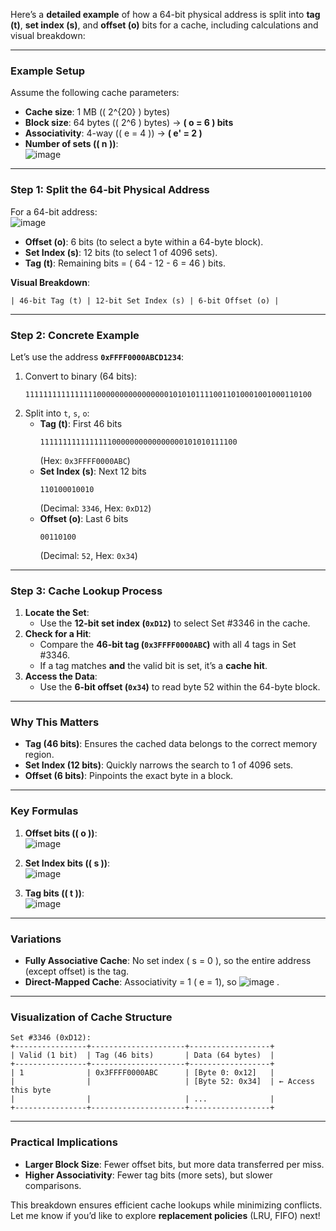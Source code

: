 Here’s a **detailed example** of how a 64-bit physical address is split into **tag (t)**, **set index (s)**, and **offset (o)** bits for a cache, including calculations and visual breakdown:

---

### **Example Setup**
Assume the following cache parameters:  
- **Cache size**: 1 MB (\( 2^{20} \) bytes)  
- **Block size**: 64 bytes (\( 2^6 \) bytes) → **\( o = 6 \) bits**  
- **Associativity**: 4-way (\( e = 4 \)) → **\( e' = 2 \)**  
- **Number of sets (\( n \))**:  
![image](https://github.com/user-attachments/assets/8bc6103f-a90a-460a-9776-33bcedc16036)

---

### **Step 1: Split the 64-bit Physical Address**
For a 64-bit address:  
![image](https://github.com/user-attachments/assets/af0050c2-290d-4b47-bd72-d59733da8808)

- **Offset (o)**: 6 bits (to select a byte within a 64-byte block).  
- **Set Index (s)**: 12 bits (to select 1 of 4096 sets).  
- **Tag (t)**: Remaining bits = \( 64 - 12 - 6 = 46 \) bits.  

**Visual Breakdown**:  
```
| 46-bit Tag (t) | 12-bit Set Index (s) | 6-bit Offset (o) |
```

---

### **Step 2: Concrete Example**
Let’s use the address **`0xFFFF0000ABCD1234`**:  
1. Convert to binary (64 bits):  
   ```
   1111111111111111000000000000000010101011110011010001001000110100
   ```
2. Split into `t`, `s`, `o`:  
   - **Tag (t)**: First 46 bits  
     ```
     11111111111111110000000000000000101010111100
     ```  
     (Hex: `0x3FFFF0000ABC`)  
   - **Set Index (s)**: Next 12 bits  
     ```
     110100010010
     ```  
     (Decimal: `3346`, Hex: `0xD12`)  
   - **Offset (o)**: Last 6 bits  
     ```
     00110100
     ```  
     (Decimal: `52`, Hex: `0x34`)  

---

### **Step 3: Cache Lookup Process**
1. **Locate the Set**:  
   - Use the **12-bit set index (`0xD12`)** to select Set #3346 in the cache.  
2. **Check for a Hit**:  
   - Compare the **46-bit tag (`0x3FFFF0000ABC`)** with all 4 tags in Set #3346.  
   - If a tag matches **and** the valid bit is set, it’s a **cache hit**.  
3. **Access the Data**:  
   - Use the **6-bit offset (`0x34`)** to read byte 52 within the 64-byte block.  

---

### **Why This Matters**
- **Tag (46 bits)**: Ensures the cached data belongs to the correct memory region.  
- **Set Index (12 bits)**: Quickly narrows the search to 1 of 4096 sets.  
- **Offset (6 bits)**: Pinpoints the exact byte in a block.  

---

### **Key Formulas**
1. **Offset bits (\( o \))**:  
![image](https://github.com/user-attachments/assets/600eab99-c7a3-443d-a883-816e59d60ebd)

2. **Set Index bits (\( s \))**:  
![image](https://github.com/user-attachments/assets/a266d672-b77b-4027-8caa-4b8fe934d5b2)
 
3. **Tag bits (\( t \))**:  
![image](https://github.com/user-attachments/assets/9ec06a49-cc10-4ece-b56c-752bf6ca79e8)

---

### **Variations**
- **Fully Associative Cache**: No set index ( s = 0 ), so the entire address (except offset) is the tag.  
- **Direct-Mapped Cache**: Associativity = 1 ( e = 1), so ![image](https://github.com/user-attachments/assets/23fe5ce2-8081-429f-8947-07695a362403)
.  

---

### **Visualization of Cache Structure**
```
Set #3346 (0xD12):
+----------------+---------------------+------------------+
| Valid (1 bit)  | Tag (46 bits)       | Data (64 bytes)  |
+----------------+---------------------+------------------+
| 1              | 0x3FFFF0000ABC      | [Byte 0: 0x12]   |
|                |                     | [Byte 52: 0x34]  | ← Access this byte
|                |                     | ...              |
+----------------+---------------------+------------------+
```

---

### **Practical Implications**
- **Larger Block Size**: Fewer offset bits, but more data transferred per miss.  
- **Higher Associativity**: Fewer tag bits (more sets), but slower comparisons.  

This breakdown ensures efficient cache lookups while minimizing conflicts. Let me know if you’d like to explore **replacement policies** (LRU, FIFO) next!

